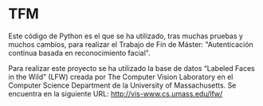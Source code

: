 # TFM

Este código de Python es el que se ha utilizado, tras muchas pruebas y muchos cambios, para realizar el Trabajo de Fin de Máster: "Autenticación continua basada en reconocimiento facial".

Para realizar este proyecto se ha utilizado la base de datos “Labeled Faces in the Wild” (LFW) creada por The Computer Vision Laboratory en el Computer Science Department de la University of Massachusetts. Se encuentra en la siguiente URL: http://vis-www.cs.umass.edu/lfw/
